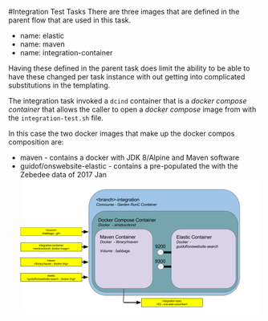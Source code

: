 #Integration Test Tasks
There are three images that are defined in the parent flow that are used in this
task.
- name: elastic
- name: maven
- name: integration-container

Having these defined in the parent task does limit the ability to be able to have these changed 
per task instance with out getting into complicated substitutions in the templating.

The integration task invoked a `dcind` container that is a _docker compose container_ that allows the caller 
to open a _docker compose_ image from with the `integration-test.sh` file.

In this case the two docker images that make up the docker compos composition are:

* maven - contains a docker with JDK 8/Alpine and Maven software
* guidof/onswebsite-elastic - contains a pre-populated the with the Zebedee data of 2017 Jan  
![Concourse Container -> Docker Compose ->\[ Maven container + ONSWebsite Elastic Container\]](Integration%20Job.png)